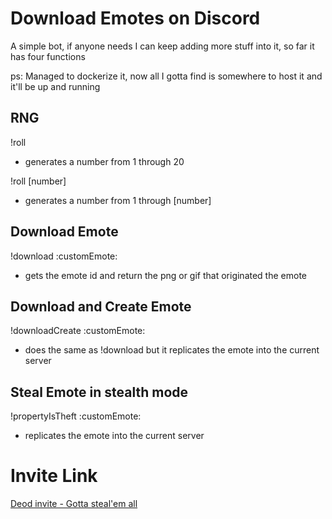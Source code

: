 # Download Emotes on Discord

A simple bot, if anyone needs I can keep adding more stuff into it, so far it has four functions

ps: Managed to dockerize it, now all I gotta find is somewhere to host it and it'll be up and running

## RNG
!roll
- generates a number from 1 through 20

!roll [number]
- generates a number from 1 through [number]

## Download Emote
!download :customEmote\:
- gets the emote id and return the png or gif that originated the emote

## Download and Create Emote

!downloadCreate :customEmote\:
- does the same as !download but it replicates the emote into the current server

## Steal Emote in stealth mode

!propertyIsTheft :customEmote\:
- replicates the emote into the current server


# Invite Link
[Deod invite - Gotta steal'em all](https://discord.com/api/oauth2/authorize?client_id=968280354446270464&scope=bot&permissions=9621800553472)
